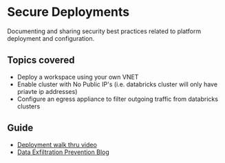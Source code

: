 Secure Deployments
==============
Documenting and sharing security best practices related to platform deployment and configuration.


Topics covered
------------
-  Deploy a workspace using your own VNET
-  Enable cluster with No Public IP's (i.e. databricks cluster will only have priavte ip addresses)
-  Configure an egress appliance to filter outgoing traffic from databricks clusters

Guide
-------------
-  [Deployment walk thru video](https://bit.ly/adbwithfirewall)
-  [Data Exfiltration Prevention Blog](https://databricks.com/blog/2020/03/27/data-exfiltration-protection-with-azure-databricks.html)
